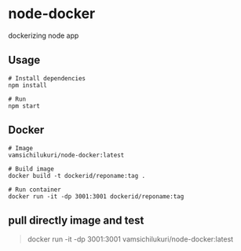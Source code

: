 # node-docker
dockerizing node app

## Usage

```
# Install dependencies
npm install

# Run
npm start

```

## Docker

```
# Image
vamsichilukuri/node-docker:latest

# Build image
docker build -t dockerid/reponame:tag .

# Run container
docker run -it -dp 3001:3001 dockerid/reponame:tag

```
## pull directly image and test
> docker run -it -dp 3001:3001 vamsichilukuri/node-docker:latest
